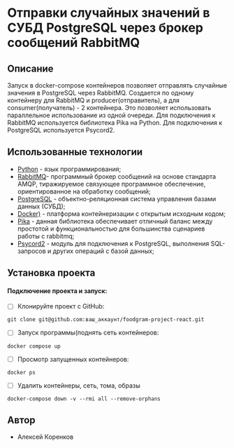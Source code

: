 # **Отправки случайных значений в СУБД PostgreSQL через брокер сообщений RabbitMQ**

## ****Описание****
Запуск в docker-compose контейнеров позволяет отправлять случайные значения в PostgreSQL через RabbitMQ.
Создается по одному контейнеру для RabbitMQ и producer(отправитель), а для consumer(получатель) - 2 контейнера. Это позволяет использовать параллельное использование из одной очереди.
Для подключения к RabbitMQ используется библиотека Pika на Python.
Для подключения к PostgreSQL используется Psycord2.

## ****Использованные технологии****
- [Python](https://www.python.org/) - язык программирования;
- [RabbitMQ](https://www.rabbitmq.com/)- программный брокер сообщений на основе стандарта AMQP, тиражируемое связующее программное обеспечение, ориентированное на обработку сообщений;
- [PostgreSQL](https://www.postgresql.org/) - объектно-реляционная система управления базами данных (СУБД);
- [Docker)](https://www.docker.com/) - платформа контейнеризации с открытым исходным кодом;
- [Pika](https://pika.readthedocs.io/en/stable/) - данная библиотека обеспечивает отличный баланс между простотой и функциональностью для большинства сценариев работы с rabbitmq;
- [Psycord2](https://pypi.org/project/psycopg2/) - модуль для подключения к PostgreSQL, выполнения SQL-запросов и других операций с базой данных;

## ****Установка проекта****
#### Подключение проекта и запуск:
 - [ ] Клонируйте проект с GitHub:
```
git clone git@github.com:ваш_аккаунт/foodgram-project-react.git
```
 - [ ] Запуск программы(поднять сеть контейнеров:
```
docker compose up
```
 - [ ] Просмотр запущенных контейнеров:
```
docker ps
```
 - [ ] Удалить контейнеры, сеть, тома, образы
```
docker-compose down -v --rmi all --remove-orphans
```
## **Автор**
- Алексей Коренков
